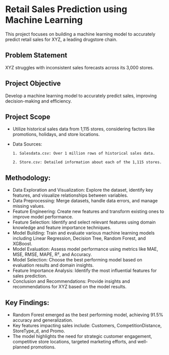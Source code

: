 # Retail Sales Prediction using Machine Learning
This project focuses on building a machine learning model to accurately predict retail sales for XYZ, a leading drugstore chain.

## Problem Statement
XYZ struggles with inconsistent sales forecasts across its 3,000 stores.

## Project Objective
Develop a machine learning model to accurately predict sales, improving decision-making and efficiency.

## Project Scope
  - Utilize historical sales data from 1,115 stores, considering factors like promotions, holidays, and store locations.
  - Data Sources:
    
        1. Salesdata.csv: Over 1 million rows of historical sales data.
    
        2. Store.csv: Detailed information about each of the 1,115 stores.
    
## Methodology:
  - Data Exploration and Visualization: Explore the dataset, identify key features, and visualize relationships between variables.
  - Data Preprocessing: Merge datasets, handle data errors, and manage missing values.
  - Feature Engineering: Create new features and transform existing ones to improve model performance.
  - Feature Selection: Identify and select relevant features using domain knowledge and feature importance techniques.
  - Model Building: Train and evaluate various machine learning models including Linear Regression, Decision Tree, Random Forest, and XGBoost.
  - Model Evaluation: Assess model performance using metrics like MAE, MSE, RMSE, MAPE, R², and Accuracy.
  - Model Selection: Choose the best performing model based on evaluation results and domain insights.
  - Feature Importance Analysis: Identify the most influential features for sales prediction.
  - Conclusion and Recommendations: Provide insights and recommendations for XYZ based on the model results.
    
## Key Findings:
  - Random Forest emerged as the best performing model, achieving 91.5% accuracy and generalization.
  - Key features impacting sales include: Customers, CompetitionDistance, StoreType_d, and Promo.
  - The model highlights the need for strategic customer engagement, competitive store locations, targeted marketing efforts, and well-planned promotions.
